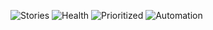 ![Stories](https://img.shields.io/badge/Stories-100-blue) ![Health](https://img.shields.io/badge/Health-99.5%25-green) ![Prioritized](https://img.shields.io/badge/Prioritized-97-purple) ![Automation](https://img.shields.io/badge/Automation-0.0%25-orange)